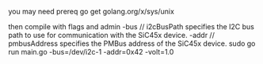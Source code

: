 you may need prereq
go get golang.org/x/sys/unix

then compile with flags and admin
-bus  // i2cBusPath specifies the I2C bus path to use for communication with the SiC45x device.
-addr // pmbusAddress specifies the PMBus address of the SiC45x device.
sudo go run main.go -bus=/dev/i2c-1 -addr=0x42 -volt=1.0
